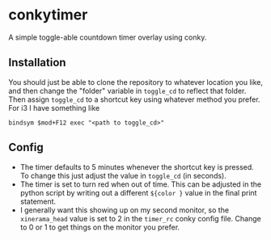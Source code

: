 # conkytimer
A simple toggle-able countdown timer overlay using conky.

## Installation
You should just be able to clone the repository to whatever location you like, and then change the "folder" variable in `toggle_cd` to reflect that folder. Then assign `toggle_cd` to a shortcut key using whatever method you prefer. For i3 I have something like
```
bindsym $mod+F12 exec "<path to toggle_cd>"
```

## Config
 - The timer defaults to 5 minutes whenever the shortcut key is pressed. To change this just adjust the value in `toggle_cd` (in seconds).
 - The timer is set to turn red when out of time. This can be adjusted in the python script by writing out a different `${color }` value in the final print statement.
 - I generally want this showing up on my second monitor, so the `xinerama_head` value is set to 2 in the `timer_rc` conky config file. Change to 0 or 1 to get things on the monitor you prefer.
